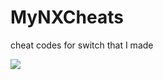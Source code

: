 # MyNXCheats
cheat codes for switch that I made

<img src="https://img.shields.io/github/downloads/tomvita/MyNXCheats/BotGaiden/total">

